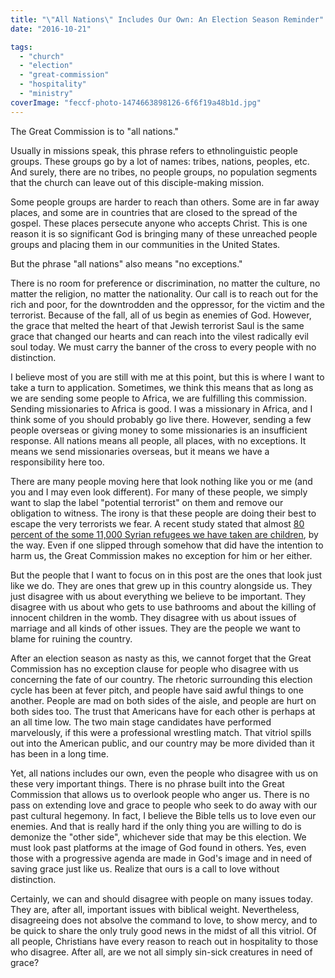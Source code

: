 ```yaml
---
title: "\"All Nations\" Includes Our Own: An Election Season Reminder"
date: "2016-10-21"

tags: 
  - "church"
  - "election"
  - "great-commission"
  - "hospitality"
  - "ministry"
coverImage: "feccf-photo-1474663898126-6f6f19a48b1d.jpg"
---
```


The Great Commission is to "all nations."

Usually in missions speak, this phrase refers to ethnolinguistic people groups. These groups go by a lot of names: tribes, nations, peoples, etc. And surely, there are no tribes, no people groups, no population segments that the church can leave out of this disciple-making mission.

Some people groups are harder to reach than others. Some are in far away places, and some are in countries that are closed to the spread of the gospel. These places persecute anyone who accepts Christ. This is one reason it is so significant God is bringing many of these unreached people groups and placing them in our communities in the United States.

But the phrase "all nations" also means "no exceptions."

There is no room for preference or discrimination, no matter the culture, no matter the religion, no matter the nationality. Our call is to reach out for the rich and poor, for the downtrodden and the oppressor, for the victim and the terrorist. Because of the fall, all of us begin as enemies of God. However, the grace that melted the heart of that Jewish terrorist Saul is the same grace that changed our hearts and can reach into the vilest radically evil soul today. We must carry the banner of the cross to every people with no distinction.

I believe most of you are still with me at this point, but this is where I want to take a turn to application. Sometimes, we think this means that as long as we are sending some people to Africa, we are fulfilling this commission. Sending missionaries to Africa is good. I was a missionary in Africa, and I think some of you should probably go live there. However, sending a few people overseas or giving money to some missionaries is an insufficient response. All nations means all people, all places, with no exceptions. It means we send missionaries overseas, but it means we have a responsibility here too.

There are many people moving here that look nothing like you or me (and you and I may even look different). For many of these people, we simply want to slap the label "potential terrorist" on them and remove our obligation to witness. The irony is that these people are doing their best to escape the very terrorists we fear. A recent study stated that almost [80 percent of the some 11,000 Syrian refugees we have taken are children](http://www.businessinsider.com/ap-most-us-syrians-arrivals-are-kids-now-enrolling-in-school-2016-10), by the way. Even if one slipped through somehow that did have the intention to harm us, the Great Commission makes no exception for him or her either.

But the people that I want to focus on in this post are the ones that look just like we do. They are ones that grew up in this country alongside us. They just disagree with us about everything we believe to be important. They disagree with us about who gets to use bathrooms and about the killing of innocent children in the womb. They disagree with us about issues of marriage and all kinds of other issues. They are the people we want to blame for ruining the country.

After an election season as nasty as this, we cannot forget that the Great Commission has no exception clause for people who disagree with us concerning the fate of our country. The rhetoric surrounding this election cycle has been at fever pitch, and people have said awful things to one another. People are mad on both sides of the aisle, and people are hurt on both sides too. The trust that Americans have for each other is perhaps at an all time low. The two main stage candidates have performed marvelously, if this were a professional wrestling match. That vitriol spills out into the American public, and our country may be more divided than it has been in a long time.

Yet, all nations includes our own, even the people who disagree with us on these very important things. There is no phrase built into the Great Commission that allows us to overlook people who anger us. There is no pass on extending love and grace to people who seek to do away with our past cultural hegemony. In fact, I believe the Bible tells us to love even our enemies. And that is really hard if the only thing you are willing to do is demonize the "other side", whichever side that may be this election. We must look past platforms at the image of God found in others. Yes, even those with a progressive agenda are made in God's image and in need of saving grace just like us. Realize that ours is a call to love without distinction. 

Certainly, we can and should disagree with people on many issues today. They are, after all, important issues with biblical weight. Nevertheless, disagreeing does not absolve the command to love, to show mercy, and to be quick to share the only truly good news in the midst of all this vitriol. Of all people, Christians have every reason to reach out in hospitality to those who disagree. After all, are we not all simply sin-sick creatures in need of grace?

